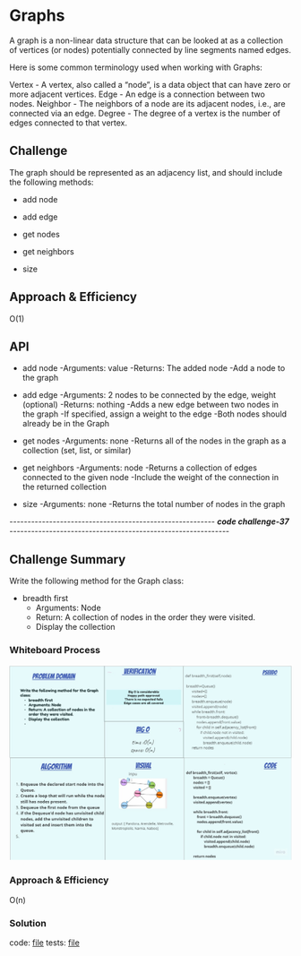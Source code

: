 # Graphs

A graph is a non-linear data structure that can be looked at as a collection of vertices (or nodes) potentially connected by line segments named edges.

Here is some common terminology used when working with Graphs:

Vertex - A vertex, also called a “node”, is a data object that can have zero or more adjacent vertices.
Edge - An edge is a connection between two nodes.
Neighbor - The neighbors of a node are its adjacent nodes, i.e., are connected via an edge.
Degree - The degree of a vertex is the number of edges connected to that vertex.

## Challenge

The graph should be represented as an adjacency list, and should include the following methods:

* add node

* add edge

* get nodes

* get neighbors

* size


## Approach & Efficiency

O(1)

## API

* add node
    -Arguments: value
    -Returns: The added node
    -Add a node to the graph

* add edge
    -Arguments: 2 nodes to be connected by the edge, weight    (optional)
    -Returns: nothing
    -Adds a new edge between two nodes in the graph
    -If specified, assign a weight to the edge
    -Both nodes should already be in the Graph

* get nodes
    -Arguments: none
    -Returns all of the nodes in the graph as a collection (set, list, or similar)

* get neighbors
    -Arguments: node
    -Returns a collection of edges connected to the given node
        -Include the weight of the connection in the returned collection

* size
    -Arguments: none
    -Returns the total number of nodes in the graph


--------------------------------------------------------- ***code challenge-37*** -------------------------------------------------------------

## Challenge Summary

Write the following method for the Graph class:

* breadth first
    - Arguments: Node
    - Return: A collection of nodes in the order they were visited.
    - Display the collection

### Whiteboard Process

![whiteboarding](assets/whiteboardingBasel.jpg)

### Approach & Efficiency

O(n)

### Solution

code: [file](graph/graph.py)
tests: [file](tests/test_graph.py)


